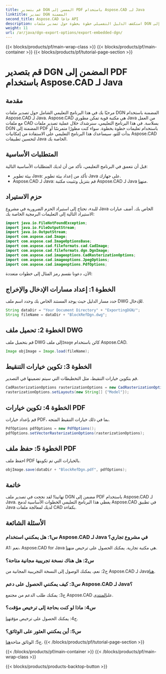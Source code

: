 ```yaml
---
title: قم بتصدير DGN المضمن إلى PDF باستخدام Aspose.CAD لـ Java
linktitle: تصدير DGN المضمنة
second_title: Aspose.CAD جافا API
description: استكشف الدليل التفصيلي خطوة بخطوة حول تصدير ملفات DGN المضمنة إلى PDF باستخدام Aspose.CAD لـ Java. قم بتحسين تطبيقات Java الخاصة بك من خلال معالجة ملفات CAD بسلاسة.
weight: 11
url: /ar/java/dgn-export-options/export-embedded-dgn/
---
```


{{< blocks/products/pf/main-wrap-class >}}
{{< blocks/products/pf/main-container >}}
{{< blocks/products/pf/tutorial-page-section >}}

# قم بتصدير DGN المضمن إلى PDF باستخدام Aspose.CAD لـ Java

## مقدمة

مرحبًا بك في هذا البرنامج التعليمي الشامل حول تصدير ملفات DGN المضمنة باستخدام Aspose.CAD لـ Java. Aspose.CAD هي مكتبة قوية تمكن مطوري Java من العمل مع ملفات CAD بسلاسة. في هذا البرنامج التعليمي، سنرشدك خلال عملية تصدير ملفات DGN المضمنة إلى PDF باستخدام تعليمات خطوة بخطوة. سواء كنت مطورًا متمرسًا أو بدأت للتو، سيساعدك هذا البرنامج التعليمي على الاستفادة من إمكانيات Aspose.CAD لتحسين تطبيقات Java الخاصة بك.

## المتطلبات الأساسية

قبل أن نتعمق في البرنامج التعليمي، تأكد من أن لديك المتطلبات الأساسية التالية:
- بيئة تطوير Java: تأكد من إعداد بيئة تطوير Java على جهازك.
-  Aspose.CAD لـ Java: قم بتنزيل وتثبيت مكتبة Aspose.CAD لـ Java من[هنا](https://releases.aspose.com/cad/java/).

## حزم الاستيراد

للبدء، تحتاج إلى استيراد الحزم الضرورية في مشروع Java الخاص بك. أضف عبارات الاستيراد التالية إلى التعليمات البرمجية الخاصة بك:

```java
import java.io.FileNotFoundException;
import java.io.FileOutputStream;
import java.io.OutputStream;
import com.aspose.cad.Image;
import com.aspose.cad.ImageOptionsBase;
import com.aspose.cad.fileformats.cad.CadImage;
import com.aspose.cad.fileformats.dgn.DgnImage;
import com.aspose.cad.imageoptions.CadRasterizationOptions;
import com.aspose.cad.imageoptions.JpegOptions;
import com.aspose.cad.imageoptions.PdfOptions;
```

الآن، دعونا نقسم رمز المثال إلى خطوات متعددة:

## الخطوة 1: إعداد مسارات الإدخال والإخراج

حدد مسار الدليل حيث يوجد المستند الخاص بك وحدد اسم ملف DWG للإدخال.

```java
String dataDir = "Your Document Directory" + "ExportingDGN/";
String fileName = dataDir + "BlockRefDgn.dwg";
```

## الخطوة 2: تحميل ملف DWG

 قم بتحميل ملف DWG إلى ملف`Image` كائن باستخدام Aspose.CAD.

```java
Image objImage = Image.load(fileName);
```

## الخطوة 3: تكوين خيارات التنقيط

قم بتكوين خيارات التنقيط، مثل التخطيطات التي سيتم تضمينها في التصدير.

```java
CadRasterizationOptions rasterizationOptions = new CadRasterizationOptions();
rasterizationOptions.setLayouts(new String[] {"Model"});
```

## الخطوة 4: تكوين خيارات PDF

قم بإعداد خيارات PDF، بما في ذلك خيارات التنقيط المتجه.

```java
PdfOptions pdfOptions = new PdfOptions();
pdfOptions.setVectorRasterizationOptions(rasterizationOptions);
```

## الخطوة 5: حفظ ملف PDF

احفظ ملف PDF بالخيارات التي تم تكوينها.
```java
objImage.save(dataDir + "BlockRefDgn.pdf", pdfOptions);
```

## خاتمة

تهانينا! لقد نجحت في تصدير ملف DGN مضمن إلى PDF باستخدام Aspose.CAD لـ Java. يغطي هذا البرنامج التعليمي الخطوات الأساسية لدمج Aspose.CAD في تطبيق Java لديك لمعالجة ملفات CAD بكفاءة.

## الأسئلة الشائعة

### س1: هل يمكنني استخدام Aspose.CAD لـ Java في مشروع تجاري؟

 A1: نعم، Aspose.CAD for Java هي مكتبة تجارية. يمكنك الحصول على ترخيص من[هنا](https://purchase.aspose.com/buy).

### س2: هل هناك نسخة تجريبية مجانية متاحة؟

 ج2: نعم، يمكنك الوصول إلى النسخة التجريبية المجانية من Aspose.CAD لـ Java[هنا](https://releases.aspose.com/).

### س3: كيف يمكنني الحصول على دعم Aspose.CAD لـ Java؟

ج3: يمكنك طلب الدعم من مجتمع Aspose.CAD على[المنتدى](https://forum.aspose.com/c/cad/19).

### س4: ماذا لو كنت بحاجة إلى ترخيص مؤقت؟

 ج4: يمكنك الحصول على ترخيص مؤقت[هنا](https://purchase.aspose.com/temporary-license/).

### س5: أين يمكنني العثور على الوثائق؟

 ج5: الوثائق متاحة[هنا](https://reference.aspose.com/cad/java/).
{{< /blocks/products/pf/tutorial-page-section >}}

{{< /blocks/products/pf/main-container >}}
{{< /blocks/products/pf/main-wrap-class >}}

{{< blocks/products/products-backtop-button >}}
